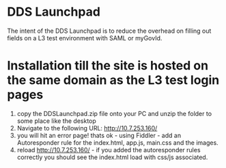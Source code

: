 # DDS Launchpad
The intent of the DDS Launchpad is to reduce the overhead on filling out fields on a L3 test environment with SAML or myGovId.

# Installation till the site is hosted on the same domain as the L3 test login pages
1. copy the DDSLaunchpad.zip file onto your PC and unzip the folder to some place like the desktop
2. Navigate to the following URL: http://10.7.253.160/
3. you will hit an error page! thats ok - using Fiddler - add an Autoresponder rule for the index.html, app.js, main.css and the images.
4. reload http://10.7.253.160/ - if you added the autoresponder rules correctly you should see the index.html load with css/js associated.

